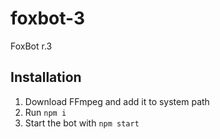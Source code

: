 # foxbot-3
FoxBot r.3

## Installation
1. Download FFmpeg and add it to system path
2. Run ``npm i``
3. Start the bot with ``npm start``
